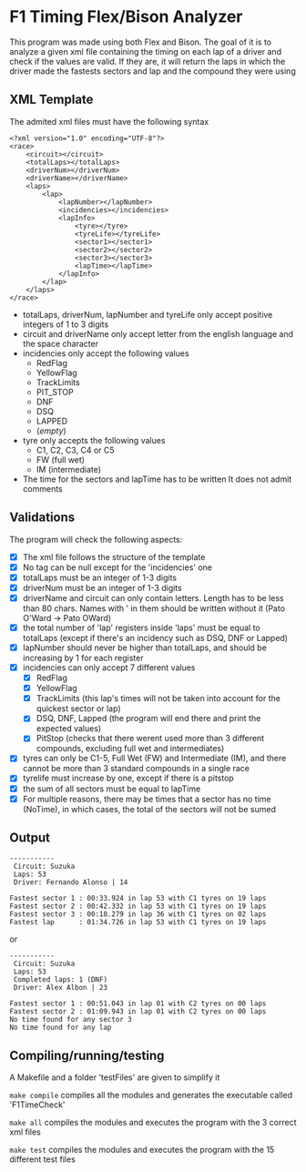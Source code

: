 # F1 Timing Flex/Bison Analyzer

This program was made using both Flex and Bison.
The goal of it is to analyze a given xml file containing the timing on each lap of a driver and check if the values are valid. If they are, it will return the laps in which the driver made the fastests sectors and lap and the compound they were using

## XML Template
The admited xml files must have the following syntax
```
<?xml version="1.0" encoding="UTF-8"?>
<race>
	<circuit></circuit>
	<totalLaps></totalLaps>
	<driverNum></driverNum>
	<driverName></driverName>
	<laps>
		<lap>
			<lapNumber></lapNumber>
			<incidencies></incidencies>
			<lapInfo>
				<tyre></tyre>
				<tyreLife></tyreLife>
				<sector1></sector1>
				<sector2></sector2>
				<sector3></sector3>
				<lapTime></lapTime>
			</lapInfo>
		</lap>
	</laps>
</race>
```
- totalLaps, driverNum, lapNumber and tyreLife only accept positive integers of 1 to 3 digits
- circuit and driverName only accept letter from the english language and the space character
- incidencies only accept the following values
	- RedFlag
	- YellowFlag
	- TrackLimits
	- PIT_STOP
	- DNF
	- DSQ
	- LAPPED
	- (*empty*)
- tyre only accepts the following values
	- C1, C2, C3, C4 or C5
	- FW (full wet)
	- IM (intermediate)
- The time for the sectors and lapTime has to be written 
It does not admit comments

## Validations
The program will check the following aspects:
- [x] The xml file follows the structure of the template
- [x] No tag can be null except for the 'incidencies' one
- [x] totalLaps must be an integer of 1-3 digits
- [x] driverNum must be an integer of 1-3 digits
- [x] driverName and circuit can only contain letters. Length has to be less than 80 chars. Names with ' in them should be written without it (Pato O'Ward -> Pato OWard)
- [x] the total number of 'lap' registers inside 'laps' must be equal to totalLaps (except if there's an incidency such as DSQ, DNF or Lapped)
- [x] lapNumber should never be higher than totalLaps, and should be increasing by 1 for each register
- [x] incidencies can only accept 7 different values
	- [x] RedFlag
	- [x] YellowFlag
	- [x] TrackLimits (this lap's times will not be taken into account for the quickest sector or lap)
	- [x] DSQ, DNF, Lapped (the program will end there and print the expected values)
	- [x] PitStop (checks that there werent used more than 3 different compounds, excluding full wet and intermediates)
- [x] tyres can only be C1-5, Full Wet (FW) and Intermediate (IM), and there cannot be more than 3 standard compounds in a single race
- [x] tyrelife must increase by one, except if there is a pitstop
- [x] the sum of all sectors must be equal to lapTime
- [x] For multiple reasons, there may be times that a sector has no time (NoTime), in which cases, the total of the sectors will not be sumed

## Output
```
-----------
 Circuit: Suzuka 
 Laps: 53
 Driver: Fernando Alonso | 14

Fastest sector 1 : 00:33.924 in lap 53 with C1 tyres on 19 laps
Fastest sector 2 : 00:42.332 in lap 53 with C1 tyres on 19 laps
Fastest sector 3 : 00:18.279 in lap 36 with C1 tyres on 02 laps
Fastest lap      : 01:34.726 in lap 53 with C1 tyres on 19 laps
```

or
```
-----------
 Circuit: Suzuka 
 Laps: 53
 Completed laps: 1 (DNF)
 Driver: Alex Albon | 23

Fastest sector 1 : 00:51.043 in lap 01 with C2 tyres on 00 laps
Fastest sector 2 : 01:09.943 in lap 01 with C2 tyres on 00 laps
No time found for any sector 3
No time found for any lap
```

## Compiling/running/testing
A Makefile and a folder 'testFiles' are given to simplify it

`make compile` compiles all the modules and generates the executable called 'F1TimeCheck'

`make all` compiles the modules and executes the program with the 3 correct xml files

`make test` compiles the modules and executes the program with the 15 different test files
